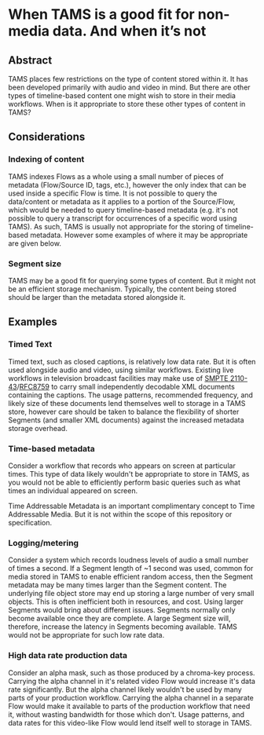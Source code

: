 # When TAMS is a good fit for non-media data. And when it’s not

## Abstract

TAMS places few restrictions on the type of content stored within it.
It has been developed primarily with audio and video in mind.
But there are other types of timeline-based content one might wish to store in their media workflows.
When is it appropriate to store these other types of content in TAMS?

## Considerations

### Indexing of content

TAMS indexes Flows as a whole using a small number of pieces of metadata (Flow/Source ID, tags, etc.), however the only index that can be used inside a specific Flow is time.
It is not possible to query the data/content or metadata as it applies to a portion of the Source/Flow, which would be needed to query timeline-based metadata (e.g. it's not possible to query a transcript for occurrences of a specific word using TAMS).
As such, TAMS is usually not appropriate for the storing of timeline-based metadata.
However some examples of where it may be appropriate are given below.

### Segment size

TAMS may be a good fit for querying some types of content.
But it might not be an efficient storage mechanism.
Typically, the content being stored should be larger than the metadata stored alongside it.

## Examples

### Timed Text

Timed text, such as closed captions, is relatively low data rate.
But it is often used alongside audio and video, using similar workflows.
Existing live workflows in television broadcast facilities may make use of [SMPTE 2110-43](https://ieeexplore.ieee.org/document/9521125)/[RFC8759](https://www.rfc-editor.org/rfc/rfc8759.html) to carry small independently decodable XML documents containing the captions.
The usage patterns, recommended frequency, and likely size of these documents lend themselves well to storage in a TAMS store, however care should be taken to balance the flexibility of shorter Segments (and smaller XML documents) against the increased metadata storage overhead.

### Time-based metadata

Consider a workflow that records who appears on screen at particular times.
This type of data likely wouldn't be appropriate to store in TAMS, as you would not be able to efficiently perform basic queries such as what times an individual appeared on screen.

Time Addressable Metadata is an important complimentary concept to Time Addressable Media.
But it is not within the scope of this repository or specification.

### Logging/metering

Consider a system which records loudness levels of audio a small number of times a second.
If a Segment length of ~1 second was used, common for media stored in TAMS to enable efficient random access, then the Segment metadata may be many times larger than the Segment content.
The underlying file object store may end up storing a large number of very small objects.
This is often inefficient both in resources, and cost.
Using larger Segments would bring about different issues.
Segments normally only become available once they are complete.
A large Segment size will, therefore, increase the latency in Segments becoming available.
TAMS would not be appropriate for such low rate data.

### High data rate production data

Consider an alpha mask, such as those produced by a chroma-key process.
Carrying the alpha channel in it's related video Flow would increase it's data rate significantly.
But the alpha channel likely wouldn't be used by many parts of your production workflow.
Carrying the alpha channel in a separate Flow would make it available to parts of the production workflow that need it, without wasting bandwidth for those which don't.
Usage patterns, and data rates for this video-like Flow would lend itself well to storage in TAMS.
